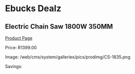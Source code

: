 
# Ebucks Dealz
## Electric Chain Saw 1800W 350MM
[Product Page](https://www.ebucks.com/web/shop/productSelected.do?prodId=1200590854&catId=1235224419)

Price: R1399.00

Image: /web/cms/system/galleries/pics/prodimg/CS-1835.png

Savings: 


	